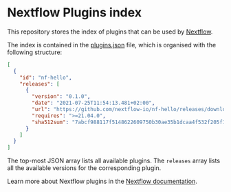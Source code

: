 # Nextflow Plugins index

This repository stores the index of plugins that can be used by 
[Nextflow](https://github.com/nextflow-io/nextflow).

The index is contained in the [plugins.json](plugins.json) file, 
which is organised with the following structure:

```json
[
  {
    "id": "nf-hello", 
    "releases": [
      {
        "version": "0.1.0",
        "date": "2021-07-25T11:54:13.481+02:00",
        "url": "https://github.com/nextflow-io/nf-hello/releases/download/0.1.0/nf-hello-0.1.0.zip",
        "requires": ">=21.04.0",
        "sha512sum": "7abcf988117f5148622609750b30ae35b1dcaa4f532f205f160c64ec215caafb6fa8bccefc8a90cc9dba60fc68f285769c9e897808b9d925313fc375952e4547"
      }
    ]
  }
]
```

The top-most JSON array lists all available plugins. The `releases` array
lists all the available versions for the corresponding plugin.

Learn more about Nextflow plugins in the [Nextflow documentation](https://www.nextflow.io/docs/latest/plugins.html).